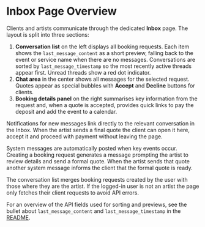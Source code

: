 # Inbox Page Overview

Clients and artists communicate through the dedicated **Inbox** page. The layout is split into three sections:

1. **Conversation list** on the left displays all booking requests. Each item shows the `last_message_content` as a short preview, falling back to the event or service name when there are no messages. Conversations are sorted by `last_message_timestamp` so the most recently active threads appear first. Unread threads show a red dot indicator.
2. **Chat area** in the center shows all messages for the selected request. Quotes appear as special bubbles with **Accept** and **Decline** buttons for clients.
3. **Booking details panel** on the right summarises key information from the request and, when a quote is accepted, provides quick links to pay the deposit and add the event to a calendar.

Notifications for new messages link directly to the relevant conversation in the Inbox. When the artist sends a final quote the client can open it here, accept it and proceed with payment without leaving the page.

System messages are automatically posted when key events occur. Creating a booking request generates a message prompting the artist to review details and send a formal quote. When the artist sends that quote another system message informs the client that the formal quote is ready.

The conversation list merges booking requests created by the user with those where they are the artist. If the logged-in user is not an artist the page only fetches their client requests to avoid API errors.

For an overview of the API fields used for sorting and previews, see the bullet about `last_message_content` and `last_message_timestamp` in the [README](../README.md).
